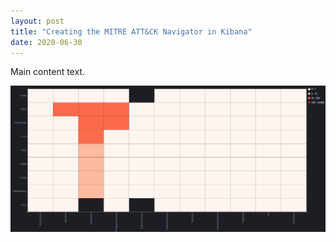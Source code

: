 ```yaml
---
layout: post
title: "Creating the MITRE ATT&CK Navigator in Kibana"
date: 2020-06-30
---
```


Main content text.

<img src="img/MITRE_Nav_Kibana.jpg" alt=""> </div>
